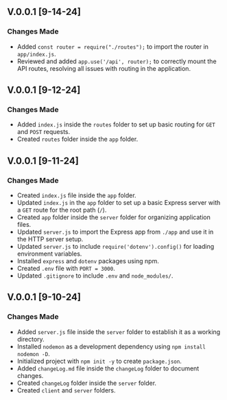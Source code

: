 ## V.0.0.1 [9-14-24]

### Changes Made
- Added `const router = require("./routes");` to import the router in `app/index.js`.
- Reviewed and added `app.use('/api', router);` to correctly mount the API routes, resolving all issues with routing in the application.

## V.0.0.1 [9-12-24]

### Changes Made
- Added `index.js` inside the `routes` folder to set up basic routing for `GET` and `POST` requests.
- Created `routes` folder inside the `app` folder.

## V.0.0.1 [9-11-24]

### Changes Made
- Created `index.js` file inside the `app` folder.
- Updated `index.js` in the `app` folder to set up a basic Express server with a `GET` route for the root path (`/`).
- Created `app` folder inside the `server` folder for organizing application files.
- Updated `server.js` to import the Express app from `./app` and use it in the HTTP server setup.
- Updated `server.js` to include `require('dotenv').config()` for loading environment variables.
- Installed `express` and `dotenv` packages using npm.
- Created `.env` file with `PORT = 3000`.
- Updated `.gitignore` to include `.env` and `node_modules/`.

## V.0.0.1 [9-10-24]

### Changes Made
- Added `server.js` file inside the `server` folder to establish it as a working directory.
- Installed `nodemon` as a development dependency using `npm install nodemon -D`.
- Initialized project with `npm init -y` to create `package.json`.
- Added `changeLog.md` file inside the `changeLog` folder to document changes.
- Created `changeLog` folder inside the `server` folder.
- Created `client` and `server` folders.
